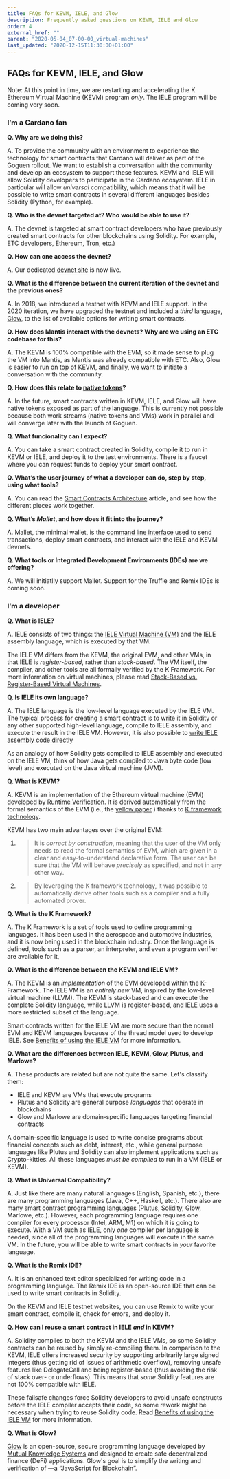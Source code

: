 ```yaml
---
title: FAQs for KEVM, IELE, and Glow
description: Frequently asked questions on KEVM, IELE and Glow
order: 4
external_href: ""
parent: "2020-05-04_07-00-00_virtual-machines"
last_updated: "2020-12-15T11:30:00+01:00"
---
```


## FAQs for KEVM, IELE, and Glow

Note: At this point in time, we are restarting and accelerating the K
Ethereum Virtual Machine (KEVM) program *only*. The IELE program will be
coming very soon.

### I’m a Cardano fan

**Q. Why are we doing this?**

A. To provide the community with an environment to experience
the technology for smart contracts that Cardano will deliver as
part of the Goguen rollout. We want to establish a conversation with the community
and develop an ecosystem to support these features. KEVM and
IELE will allow Solidity developers to participate in the Cardano
ecosystem. IELE in particular will allow *universal* compatibility, which
means that it will be possible to write smart contracts in
several different languages besides Solidity (Python, for example).

**Q. Who is the devnet targeted at? Who would be able to use it?**

A. The devnet is targeted at smart contract developers who have previously
created smart contracts for other blockchains using Solidity. For example, ETC developers, 
Ethereum, Tron, etc.)

**Q. How can one access the devnet?**

A. Our dedicated [devnet site](https://developers.cardano.org/) is now live.

**Q. What is the difference between the current iteration of the devnet and the previous ones?**

A. In 2018, we introduced a testnet with KEVM and IELE support. In the 2020
iteration, we have upgraded the testnet and included a *third* language,
[Glow](https://glow-lang.org/), to the list of available options for writing smart contracts.

**Q. How does Mantis interact with the devnets? Why are we using an ETC codebase for this?**

A. The KEVM is 100% compatible with the EVM, so it made sense to plug
the VM into Mantis, as Mantis was already compatible
with ETC. Also, Glow is easier to run on top of
KEVM, and finally, we want to initiate a conversation with the community.

**Q. How does this relate to [native tokens](https://developers.cardano.org/en/development-environments/native-tokens/native-tokens/)?**

A. In the future, smart contracts written in KEVM, IELE, and Glow will have
native tokens exposed as part of the language. This is currently not possible
because both work streams (native tokens and VMs) work in parallel and will
converge later with the launch of Goguen.

**Q. What funcionality can I expect?**

A. You can take a smart contract created in Solidity,
compile it to run in KEVM or IELE, and deploy it to the test
environments. There is a faucet where you can request funds to deploy
your smart contract.

**Q. What’s the user journey of what a developer can do, step by step, using what tools?**

A. You can read the [Smart Contracts Architecture](http://../iele_vm_architecture) article, and see
how the different pieces work together.

**Q. What’s *Mallet*, and how does it fit into the journey?**

A. Mallet, the minimal wallet, is the [command line interface](https://testnets.cardano.org/en/more/iele/getting-started/mallet-installation/)
used to send transactions, deploy smart contracts, and interact with the IELE and KEVM devnets.

**Q. What tools or Integrated Development Environments (IDEs) are we offering?**

A. We will initiatlly support Mallet. Support for the Truffle and Remix IDEs is coming soon.

### I’m a developer

**Q. What is IELE?**

A. IELE consists of two things: the [IELE Virtual Machine (VM)](https://testnets.cardano.org/en/more/iele/about/the-iele-virtual-machine/)
and the IELE assembly language, which is executed by that VM.

The IELE VM differs from the KEVM, the original EVM, and other VMs, 
in that IELE is *register-based*, rather than *stack-based*. The VM
itself, the compiler, and other tools are all formally verified
by the K Framework. For more information on virtual machines,
please read [Stack-Based vs. Register-Based Virtual Machines](https://docs.google.com/document/u/0/d/1XilTNYriTCXF93uCw82GnFZ4_3j1JATsdC7ICPnvVLQ/edit).

**Q. Is IELE its own language?**

A. The IELE language is the low-level language executed by the IELE VM.
The typical process for creating a smart contract is to write it in 
Solidity or any other supported high-level language, compile to IELE assembly, 
and execute the result in the IELE VM. However, it is also possible to [write
IELE assembly code directly](https://testnets.cardano.org/en/more/iele/getting-started/coding-in-iele-assembly/)

As an analogy of how Solidity gets compiled to IELE assembly and
executed on the IELE VM, think of how Java gets compiled to Java
byte code (low level) and executed on the Java virtual machine (JVM).

**Q. What is KEVM?**

A. KEVM is an implementation of the Ethereum virtual machine (EVM)
developed by [Runtime Verification](https://runtimeverification.com/). It is derived
automatically from the formal semantics of the EVM (i.e., the
[yellow paper](https://ethereum.github.io/yellowpaper/paper.pdf) ) thanks
to [K framework technology](https://runtimeverification.com/blog/k-framework-an-overview/).

KEVM has two main advantages over the original EVM:

1.  > It is *correct by construction*, meaning that the user of the VM
    > only needs to read the formal semantics of EVM, which are given in a
    > clear and easy-to-understand declarative form. The user can be sure
    > that the VM will behave *precisely* as specified, and not in any other way.

2.  > By leveraging the K framework technology, it was possible to
    > automatically derive other tools such as a compiler and a fully
    > automated prover.

**Q. What is the K Framework?**

A. The K Framework is a set of tools used to define programming languages.
It has been used in the aerospace and automotive industries, and it is now
being used in the blockchain industry. Once the language is defined, tools
such as a parser, an interpreter, and even a program verifier are
available for it, 

**Q. What is the difference between the KEVM and IELE VM?**

A. The KEVM is an *implementation* of the EVM developed within the K-Framework. 
The IELE VM is an *entirely new* VM, inspired by the low-level virtual machine (LLVM).
The KEVM is stack-based and can execute the complete Solidity language, while LLVM is
register-based, and IELE uses a more restricted subset of the language.

Smart contracts written for the IELE VM are more secure than the normal
EVM and KEVM languages because of the thread model used to develop IELE.
See [Benefits of using the IELE VM](https://docs.google.com/document/u/0/d/1lqFBLubaY3C2zLXeQ0nBI-172Q2B--IdpKT6VNDwT8A/edit)
for more information.

**Q. What are the differences between IELE, KEVM, Glow, Plutus, and Marlowe?**

A. These products are related but are not quite the same. Let's classify them:

- IELE and KEVM are VMs that execute programs
- Plutus and Solidity are general purpose *languages* that operate in blockchains
- Glow and Marlowe are domain-specific languages targeting financial contracts

A domain-specific language is used to write concise programs about financial concepts
such as debt, interest, etc., while general purpose languages like Plutus and Solidity
can also implement applications such as Crypto-kitties. All these languages *must be compiled*
to run in a VM (IELE or KEVM).

**Q. What is Universal Compatibility?**

A. Just like there are many natural languages (English, Spanish, etc.),
there are many programming languages (Java, C++, Haskell, etc.). There
also are many smart contract programming languages (Plutus, Solidity,
Glow, Marlowe, etc.). However, each programming language requires one
compiler for every processor (Intel, ARM, M1) on which it is going to
execute. With a VM such as IELE, only *one* compiler per language is needed, 
since all of the programming languages will execute in the same VM. 
In the future, you will be able to write smart contracts in *your* favorite language.

**Q. What is the Remix IDE?**

A. It is an enhanced text editor specialized for writing code in a programming language. 
The Remix IDE is an open-source IDE that can be used to write smart contracts in
Solidity.

On the KEVM and IELE testnet websites, you can use Remix to write your smart contract, compile it,
check for errors, and deploy it.

**Q. How can I reuse a smart contract in IELE *and* in KEVM?**

A. Solidity compiles to both the KEVM and the IELE VMs, so some Solidity
contracts can be reused by simply re-compiling them. In comparison to the
KEVM, IELE offers increased security by supporting arbitrarily large
signed integers (thus getting rid of issues of arithmetic overflow),
removing unsafe features like DelegateCall and being register-based
(thus avoiding the risk of stack over- or underflows). This means that
*some* Solidity features are not 100% compatible with IELE.

These failsafe changes force Solidity developers to avoid unsafe constructs  
before the IELE compiler accepts their code, so some rework might be necessary
when trying to reuse Solidity code. Read [Benefits of using the IELE VM](https://docs.google.com/document/u/0/d/1lqFBLubaY3C2zLXeQ0nBI-172Q2B--IdpKT6VNDwT8A/edit)
for more information.

**Q. What is Glow?**

[Glow](https://glow-lang.org/) is an open-source,
secure programming language developed by [Mutual Knowledge Systems](https://mukn.io/)
and designed to create safe decentralized finance (DeFi) applications. 
Glow's goal is to simplify the writing and verification of —a “JavaScript for Blockchain”.
